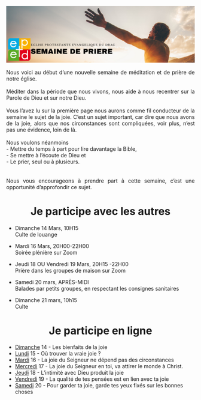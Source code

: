 ![alt text](images/SemaineDePriere.png "Semaine de priere")

<p align="justify">
Nous voici au début d’une nouvelle semaine de méditation et de prière de
notre église.
<br/><br/>
Méditer dans la période que nous vivons, nous aide à nous recentrer sur la
Parole de Dieu et sur notre Dieu.
<br/><br/>
Vous l’avez lu sur la première page nous aurons comme fil conducteur de la
semaine le sujet de la joie. C’est un sujet important, car dire que nous avons
de la joie, alors que nos circonstances sont compliquées, voir plus, n’est pas
une évidence, loin de là.
<br/><br/>
Nous voulons néanmoins<br/>
- Mettre du temps à part pour lire davantage la Bible,<br/>
- Se mettre à l’écoute de Dieu et<br/>
- Le prier, seul ou à plusieurs.<br/>
<br/><br/>
Nous vous encourageons à prendre part à cette semaine, c’est une
opportunité d’approfondir ce sujet.
</p>

<center><h1>Je participe avec les autres</h1></center>

- Dimanche 14 Mars, 10H15<br/>
Culte de louange

- Mardi 16 Mars, 20H00-22H00<br/>
Soirée plénière sur Zoom

- Jeudi 18 OU Vendredi 19 Mars, 20H15 -22H00<br/>
Prière dans les groupes de maison sur Zoom

- Samedi 20 mars, APRÈS-MIDI<br/>
Balades par petits groupes, en respectant les consignes sanitaires

- Dimanche 21 mars, 10h15<br/>
Culte

<center><h1>Je participe en ligne</h1></center>

- [Dimanche](dimanche.md)
 14 - Les bienfaits de la joie
- [Lundi](lundi.md)
 15 - Où trouver la vraie joie ?
- [Mardi](mardi.md)
 16 - La joie du Seigneur ne dépend pas des circonstances
- [Mercredi](mercredi.md)
 17 - La joie du Seigneur en toi, va attirer le monde à Christ.
- [Jeudi](jeudi.md)
 18 - L’intimité avec Dieu produit la joie
- [Vendredi](vendredi.md)
 19 - La qualité de tes pensées est en lien avec ta joie
- [Samedi](samedi.md)
 20 - Pour garder ta joie, garde tes yeux fixés sur les bonnes choses